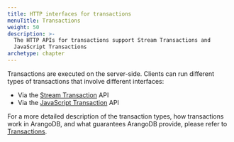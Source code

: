 ```yaml
---
title: HTTP interfaces for transactions
menuTitle: Transactions
weight: 50
description: >-
  The HTTP APIs for transactions support Stream Transactions and
  JavaScript Transactions
archetype: chapter
---
```

Transactions are executed on the server-side.
Clients can run different types of transactions that involve different interfaces:

- Via the [Stream Transaction](stream-transactions.md) API
- Via the [JavaScript Transaction](javascript-transactions.md) API

For a more detailed description of the transaction types, how transactions work
in ArangoDB, and what guarantees ArangoDB provide, please refer to
[Transactions](../../transactions/_index.md). 
